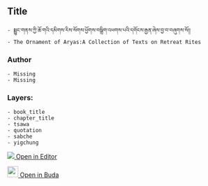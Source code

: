 ## Title
	- སྨྱུང་གནས་ཀྱི་ཆོ་གའི་དམིགས་རིས་སོགས་ཕྱོགས་བསྒྲིག་འཕགས་པའི་དགོངས་རྒྱན་ཞེས་བྱ་བ་བཞུགས་སོ།།
	- The Ornament of Aryas:A Collection of Texts on Retreat Rites

### Author
	- Missing
	- Missing

### Layers:
	- book_title
	- chapter_title
	- tsawa
	- quotation
	- sabche
	- yigchung


[<img src="https://img.icons8.com/color/25/000000/edit-property.png"> Open in Editor](http://editor.openpecha.org/P000127)

[<img width="25" src="https://library.bdrc.io/icons/BUDA-small.svg"> Open in Buda](https://library.bdrc.io/show/bdr:IE0OPP000127)
